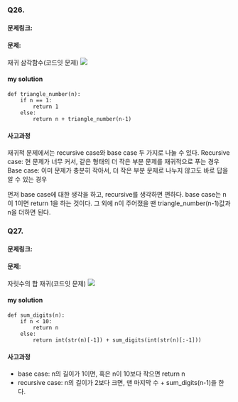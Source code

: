 ### Q26. 
#### 문제링크: 
#### 문제:
재귀 삼각함수(코드잇 문제)
![](https://images.velog.io/images/kpl5672/post/20ca2d92-8a21-4eec-8a85-0b1ce392f3c3/%E1%84%89%E1%85%B3%E1%84%8F%E1%85%B3%E1%84%85%E1%85%B5%E1%86%AB%E1%84%89%E1%85%A3%E1%86%BA%202021-04-08%20%E1%84%8B%E1%85%A9%E1%84%92%E1%85%AE%209.00.48.png)
#### my solution
```
def triangle_number(n):
    if n == 1:
        return 1
    else:
        return n + triangle_number(n-1)
```
#### 사고과정
재귀적 문제에서는 recursive case와 base case 두 가지로 나눌 수 있다.
Recursive case: 현 문제가 너무 커서, 같은 형태의 더 작은 부분 문제를 재귀적으로 푸는 경우
Base case: 이미 문제가 충분히 작아서, 더 작은 부분 문제로 나누지 않고도 바로 답을 알 수 있는 경우

먼저 base case에 대한 생각을 하고, recursive를 생각하면 편하다.
base case는 n이 1이면 return 1을 하는 것이다.
그 외에 n이 주어졌을 땐 triangle_number(n-1)값과 n을 더하면 된다.


### Q27. 
#### 문제링크: 
#### 문제:
자릿수의 합 재귀(코드잇 문제)
![](https://images.velog.io/images/kpl5672/post/20ca2d92-8a21-4eec-8a85-0b1ce392f3c3/%E1%84%89%E1%85%B3%E1%84%8F%E1%85%B3%E1%84%85%E1%85%B5%E1%86%AB%E1%84%89%E1%85%A3%E1%86%BA%202021-04-08%20%E1%84%8B%E1%85%A9%E1%84%92%E1%85%AE%209.00.48.png)
#### my solution
```
def sum_digits(n):
    if n < 10:
        return n
    else:
        return int(str(n)[-1]) + sum_digits(int(str(n)[:-1]))
```
#### 사고과정
- base case: n의 길이가 1이면, 혹은 n이 10보다 작으면 return n
- recursive case: n의 길이가 2보다 크면, 맨 마지막 수 + sum_digits(n-1)을 한다.